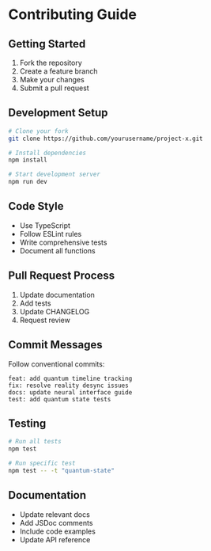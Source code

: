 # Contributing Guide

## Getting Started

1. Fork the repository
2. Create a feature branch
3. Make your changes
4. Submit a pull request

## Development Setup

```bash
# Clone your fork
git clone https://github.com/yourusername/project-x.git

# Install dependencies
npm install

# Start development server
npm run dev
```

## Code Style

- Use TypeScript
- Follow ESLint rules
- Write comprehensive tests
- Document all functions

## Pull Request Process

1. Update documentation
2. Add tests
3. Update CHANGELOG
4. Request review

## Commit Messages

Follow conventional commits:

```
feat: add quantum timeline tracking
fix: resolve reality desync issues
docs: update neural interface guide
test: add quantum state tests
```

## Testing

```bash
# Run all tests
npm test

# Run specific test
npm test -- -t "quantum-state"
```

## Documentation

- Update relevant docs
- Add JSDoc comments
- Include code examples
- Update API reference